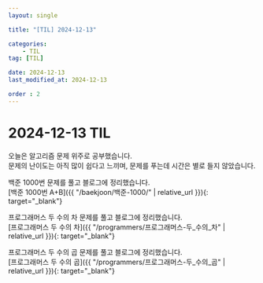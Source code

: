 ```yaml
---
layout: single

title: "[TIL] 2024-12-13"

categories:
    - TIL
tag: [TIL]

date: 2024-12-13
last_modified_at: 2024-12-13

order : 2
---
```


# 2024-12-13 TIL

오늘은 알고리즘 문제 위주로 공부했습니다.  
문제의 난이도는 아직 많이 쉽다고 느끼며, 문제를 푸는데 시간은 별로 들지 않았습니다.

백준 1000번 문제를 풀고 블로그에 정리했습니다.  
[백준 1000번 A+B]({{ "/baekjoon/백준-1000/" | relative_url }}){: target="_blank"}

프로그래머스 두 수의 차 문제를 풀고 블로그에 정리했습니다.  
[프로그래머스 두 수의 차]({{ "/programmers/프로그래머스-두_수의_차" | relative_url }}){: target="_blank"}

프로그래머스 두 수의 곱 문제를 풀고 블로그에 정리했습니다.  
[프로그래머스 두 수의 곱]({{ "/programmers/프로그래머스-두_수의_곱" | relative_url }}){: target="_blank"}